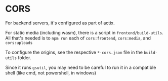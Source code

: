 # CORS

For backend servers, it's configured as part of actix. 

For static media (including wasm), there is a script in `frontend/build-utils`. All that's needed is to `npm run` each of `cors:frontend`, `cors:media`, and `cors:uploads`

To configure the origins, see the respective `*-cors.json` file in the `build-utils` folder.

Since it runs `gsutil`, you may need to be careful to run it in a compatible shell (like cmd, not powershell, in windows)
